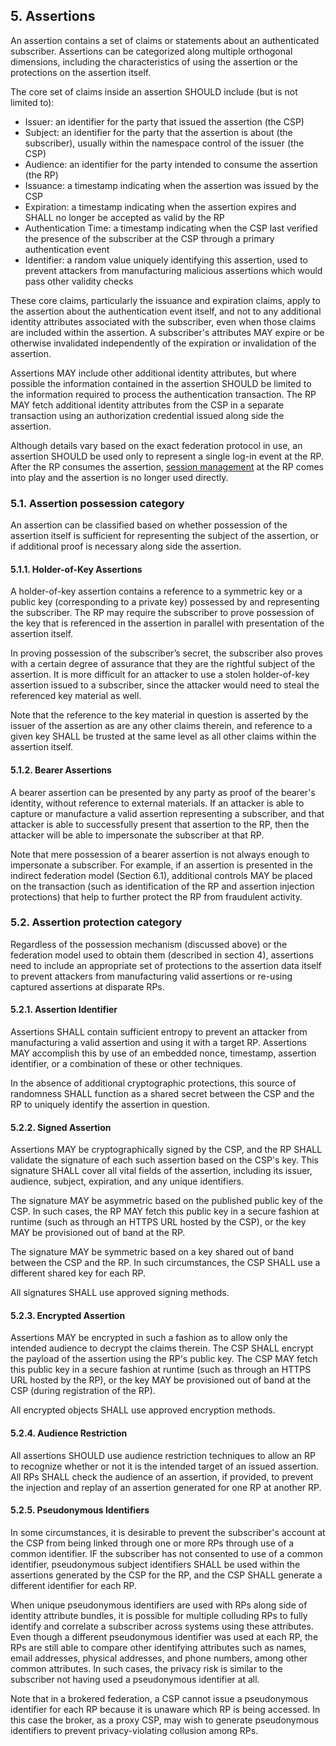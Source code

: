 <a name="sec5"></a>

## 5. Assertions

An assertion contains a set of claims or statements about an authenticated subscriber. Assertions can be categorized along multiple orthogonal dimensions, including the characteristics of using the assertion or the protections on the assertion itself.

The core set of claims inside an assertion SHOULD include (but is not limited to):

 - Issuer: an identifier for the party that issued the assertion (the CSP)
 - Subject: an identifier for the party that the assertion is about (the subscriber), usually within the namespace control of the issuer (the CSP)
 - Audience: an identifier for the party intended to consume the assertion (the RP)
 - Issuance: a timestamp indicating when the assertion was issued by the CSP
 - Expiration: a timestamp indicating when the assertion expires and SHALL no longer be accepted as valid by the RP
 - Authentication Time: a timestamp indicating when the CSP last verified the presence of the subscriber at the CSP through a primary authentication event
 - Identifier: a random value uniquely identifying this assertion, used to prevent attackers from manufacturing malicious assertions which would pass other validity checks

These core claims, particularly the issuance and expiration claims, apply to the assertion about the authentication event itself, and not to any additional identity attributes associated with the subscriber, even when those claims are included within the assertion. A subscriber's attributes MAY expire or be otherwise invalidated independently of the expiration or invalidation of the assertion.

Assertions MAY include other additional identity attributes, but where possible the information contained in the assertion SHOULD be limited to the information required to process the authentication transaction. The RP MAY fetch additional identity attributes from the CSP in a separate transaction using an authorization credential issued along side the assertion. 

Although details vary based on the exact federation protocol in use, an assertion SHOULD be used only to represent a single log-in event at the RP. After the RP consumes the assertion, [session management](sp800-63b.html#sec7) at the RP comes into play and the assertion is no longer used directly. 

### 5.1. Assertion possession category

An assertion can be classified based on whether possession of the assertion itself is sufficient for representing  the subject of the assertion, or if additional proof is necessary along side the assertion.

#### 5.1.1. Holder-of-Key Assertions

A holder-of-key assertion contains a reference to a symmetric key or a public key (corresponding to a private key) possessed by and representing the subscriber. The RP may require the subscriber to prove possession of the key that is referenced in the assertion in parallel with presentation of the assertion itself. 

In proving possession of the subscriber’s secret, the subscriber also proves with a certain degree of assurance that they are the rightful subject of the assertion. It is more difficult for an attacker to use a stolen holder-of-key assertion issued to a subscriber, since the attacker would need to steal the referenced key material as well. 

Note that the reference to the key material in question is asserted by the issuer of the assertion as are any other claims therein, and reference to a given key SHALL be trusted at the same level as all other claims within the assertion itself.

#### 5.1.2. Bearer Assertions

A bearer assertion can be presented by any party as proof of the bearer's identity, without reference to external materials. If an attacker is able to capture or manufacture a valid assertion representing a subscriber, and that attacker is able to successfully present that assertion to the RP, then the attacker will be able to impersonate the subscriber at that RP. 

Note that mere possession of a bearer assertion is not always enough to impersonate a subscriber. For example, if an assertion is presented in the indirect federation model (Section 6.1), additional controls MAY be placed on the transaction (such as identification of the RP and assertion injection protections) that help to further protect the RP from fraudulent activity.

### 5.2. Assertion protection category

Regardless of the possession mechanism (discussed above) or the federation model used to obtain them (described in section 4), assertions need to include an appropriate set of protections to the assertion data itself to prevent attackers from manufacturing valid assertions or re-using captured assertions at disparate RPs.

#### 5.2.1. Assertion Identifier

Assertions SHALL contain sufficient entropy to prevent an attacker from manufacturing a valid assertion and using it with a target RP. Assertions MAY accomplish this by use of an embedded nonce, timestamp, assertion identifier, or a combination of these or other techniques. 

In the absence of additional cryptographic protections, this source of randomness SHALL function as a shared secret between the CSP and the RP to uniquely identify the assertion in question. 

#### 5.2.2. Signed Assertion

Assertions MAY be cryptographically signed by the CSP, and the RP SHALL validate the signature of each such assertion based on the CSP's key. This signature SHALL cover all vital fields of the assertion, including its issuer, audience, subject, expiration, and any unique identifiers.

The signature MAY be asymmetric based on the published public key of the CSP. In such cases, the RP MAY fetch this public key in a secure fashion at runtime (such as through an HTTPS URL hosted by the CSP), or the key MAY be provisioned out of band at the RP.

The signature MAY be symmetric based on a key shared out of band between the CSP and the RP. In such circumstances, the CSP SHALL use a different shared key for each RP.

All signatures SHALL use approved signing methods.

#### 5.2.3. Encrypted Assertion

Assertions MAY be encrypted in such a fashion as to allow only the intended audience to decrypt the claims therein. The CSP SHALL encrypt the payload of the assertion using the RP's public key. The CSP MAY fetch this public key in a secure fashion at runtime (such as through an HTTPS URL hosted by the RP), or the key MAY be provisioned out of band at the CSP (during registration of the RP).

All encrypted objects SHALL use approved encryption methods.

#### 5.2.4. Audience Restriction

All assertions SHOULD use audience restriction techniques to allow an RP to recognize whether or not it is the intended target of an issued assertion. All RPs SHALL check the audience of an assertion, if provided, to prevent the injection and replay of an assertion generated for one RP at another RP. 

#### 5.2.5. Pseudonymous Identifiers

In some circumstances, it is desirable to prevent the subscriber's account at the CSP from being linked through one or more RPs through use of a common identifier. IF the subscriber has not consented to use of a common identifier, pseudonymous subject identifiers SHALL be used within the assertions generated by the CSP for the RP, and the CSP SHALL generate a different identifier for each RP.

When unique pseudonymous identifiers are used with RPs along side of identity attribute bundles, it is possible for multiple colluding RPs to fully identify and correlate a subscriber across systems using these attributes. Even though a different pseudonymous identifier was used at each RP, the RPs are still able to compare other identifying attributes such as names, email addresses, physical addresses, and phone numbers, among other common attributes. In such cases, the privacy risk is similar to the subscriber not having used a pseudonymous identifier at all.

Note that in a brokered federation, a CSP cannot issue a pseudonymous identifier for each RP because it is unaware which RP is being accessed. In this case the broker, as a proxy CSP, may wish to generate pseudonymous identifiers to prevent privacy-violating collusion among RPs.

